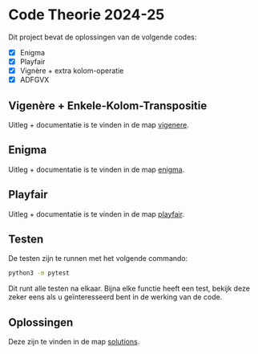 # Code Theorie 2024-25
Dit project bevat de oplossingen van de volgende codes:
- [x] Enigma
- [x] Playfair
- [x] Vignère + extra kolom-operatie
- [x] ADFGVX

## Vigenère + Enkele-Kolom-Transpositie
Uitleg + documentatie is te vinden in de map [vigenere](vigenere/README.md).

## Enigma
Uitleg + documentatie is te vinden in de map [enigma](enigma/README.md).

## Playfair
Uitleg + documentatie is te vinden in de map [playfair](playfair/README.md).

## Testen
De testen zijn te runnen met het volgende commando:
```bash
python3 -m pytest
```
Dit runt alle testen na elkaar. 
Bijna elke functie heeft een test, bekijk deze zeker eens als u geïnteresseerd bent in de werking van de code.

## Oplossingen
Deze zijn te vinden in de map [solutions](solutions).